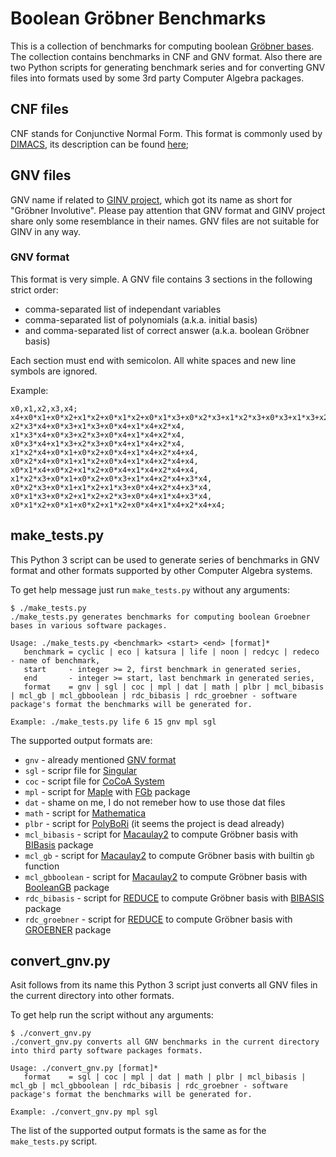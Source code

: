 # Boolean Gröbner Benchmarks

This is a collection of benchmarks for computing boolean [Gröbner bases](https://en.wikipedia.org/wiki/Gröbner_basis). The collection contains benchmarks in CNF and GNV format. Also there are two Python scripts for generating benchmark series and for converting GNV files into formats used by some 3rd party Computer Algebra packages.


## CNF files

CNF stands for Conjunctive Normal Form. This format is commonly used by [DIMACS](http://dimacs.rutgers.edu/), its description can be found [here](https://people.sc.fsu.edu/~jburkardt/data/cnf/cnf.html);


## GNV files

GNV name if related to [GINV project](http://invo.jinr.ru/ginv/index.html), which got its name as short for "Gröbner Involutive". Please pay attention that GNV format and GINV project share only some resemblance in their names. GNV files are not suitable for GINV in any way.

### GNV format

This format is very simple. A GNV file contains 3 sections in the following strict order:

* comma-separated list of independant variables
* comma-separated list of polynomials (a.k.a. initial basis)
* and comma-separated list of correct answer (a.k.a. boolean Gröbner basis)

Each section must end with semicolon. All white spaces and new line symbols are ignored.

Example:
```
x0,x1,x2,x3,x4;
x4+x0*x1+x0*x2+x1*x2+x0*x1*x2+x0*x1*x3+x0*x2*x3+x1*x2*x3+x0*x3+x1*x3+x2*x3+x0*x1*x2*x3+x0*x1*x3+x0*x2*x3+x1*x2*x3;
x2*x3*x4+x0*x3+x1*x3+x0*x4+x1*x4+x2*x4,
x1*x3*x4+x0*x3+x2*x3+x0*x4+x1*x4+x2*x4,
x0*x3*x4+x1*x3+x2*x3+x0*x4+x1*x4+x2*x4,
x1*x2*x4+x0*x1+x0*x2+x0*x4+x1*x4+x2*x4+x4,
x0*x2*x4+x0*x1+x1*x2+x0*x4+x1*x4+x2*x4+x4,
x0*x1*x4+x0*x2+x1*x2+x0*x4+x1*x4+x2*x4+x4,
x1*x2*x3+x0*x1+x0*x2+x0*x3+x1*x4+x2*x4+x3*x4,
x0*x2*x3+x0*x1+x1*x2+x1*x3+x0*x4+x2*x4+x3*x4,
x0*x1*x3+x0*x2+x1*x2+x2*x3+x0*x4+x1*x4+x3*x4,
x0*x1*x2+x0*x1+x0*x2+x1*x2+x0*x4+x1*x4+x2*x4+x4;
```


## make_tests.py

This Python 3 script can be used to generate series of benchmarks in GNV format and other formats supported by other Computer Algebra systems.

To get help message just run `make_tests.py` without any arguments:
```
$ ./make_tests.py
./make_tests.py generates benchmarks for computing boolean Groebner bases in various software packages.

Usage: ./make_tests.py <benchmark> <start> <end> [format]*
   benchmark = cyclic | eco | katsura | life | noon | redcyc | redeco - name of benchmark,
   start     - integer >= 2, first benchmark in generated series,
   end       - integer >= start, last benchmark in generated series,
   format    = gnv | sgl | coc | mpl | dat | math | plbr | mcl_bibasis | mcl_gb | mcl_gbboolean | rdc_bibasis | rdc_groebner - software package's format the benchmarks will be generated for.

Example: ./make_tests.py life 6 15 gnv mpl sgl
```

The supported output formats are:

* `gnv` - already mentioned [GNV format](#gnv-format)
* `sgl` - scripr file for [Singular](https://www.singular.uni-kl.de/)
* `coc` - script file for [CoCoA System](http://cocoa.dima.unige.it/)
* `mpl` - script for [Maple](https://www.maplesoft.com/products/maple/) with [FGb](https://www-polsys.lip6.fr/~jcf/FGb/index.html) package
* `dat` - shame on me, I do not remeber how to use those dat files
* `math` - script for [Mathematica](http://www.wolfram.com/mathematica/)
* `plbr` - script for [PolyBoRi](http://polybori.sourceforge.net/) (it seems the project is dead already)
* `mcl_bibasis` - script for [Macaulay2](http://www2.macaulay2.com/Macaulay2/) to compute Gröbner basis with [BIBasis](https://faculty.math.illinois.edu/Macaulay2/doc/Macaulay2-1.14/share/doc/Macaulay2/BIBasis/html/) package
* `mcl_gb` - script for [Macaulay2](http://www2.macaulay2.com/Macaulay2/) to compute Gröbner basis with builtin `gb` function
* `mcl_gbboolean` - script for [Macaulay2](http://www2.macaulay2.com/Macaulay2/) to compute Gröbner basis with [BooleanGB](https://faculty.math.illinois.edu/Macaulay2/doc/Macaulay2-1.14/share/doc/Macaulay2/BooleanGB/html/) package
* `rdc_bibasis` - script for [REDUCE](http://www.reduce-algebra.com/) to compute Gröbner basis with [BIBASIS](http://www.reduce-algebra.com/manual/contributed/bibasis.pdf) package
* `rdc_groebner` - script for [REDUCE](http://www.reduce-algebra.com/) to compute Gröbner basis with [GROEBNER](http://www.reduce-algebra.com/manual/contributed/groebner.pdf) package


## convert_gnv.py

Asit follows from its name this Python 3 script just converts all GNV files in the current directory into other formats.

To get help run the script without any arguments:
```
$ ./convert_gnv.py
./convert_gnv.py converts all GNV benchmarks in the current directory into third party software packages formats.

Usage: ./convert_gnv.py [format]*
   format    = sgl | coc | mpl | dat | math | plbr | mcl_bibasis | mcl_gb | mcl_gbboolean | rdc_bibasis | rdc_groebner - software package's format the benchmarks will be generated for.

Example: ./convert_gnv.py mpl sgl
```

The list of the supported output formats is the same as for the `make_tests.py` script.
